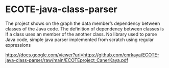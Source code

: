 # ECOTE-java-class-parser
The project shows on the graph the data member’s dependency between classes of the Java code. The definition of dependency between classes is If a class uses an member of the another class. No library used to parse Java code, simple java parser implemented from scratch using regular expressions


https://docs.google.com/viewer?url=https://github.com/cnrkaya/ECOTE-java-class-parser/raw/main/ECOTEproject_CanerKaya.pdf
